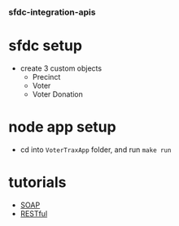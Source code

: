 ### sfdc-integration-apis

# sfdc setup

* create 3 custom objects
  * Precinct
  * Voter
  * Voter Donation

# node app setup

* cd into `VoterTraxApp` folder, and run `make run`

# tutorials
  * [SOAP](./tutorials/SOAP)
  * [RESTful](./tutorials/RESTful)
